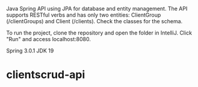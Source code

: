 Java Spring API using JPA for database and entity management.
The API supports RESTful verbs and has only two entities: ClientGroup (/clientGroups) and Client (/clients). Check the classes for the schema.

To run the project, clone the repository and open the folder in IntelliJ. Click "Run" and access localhost:8080. 

Spring 3.0.1
JDK 19

# clientscrud-api
